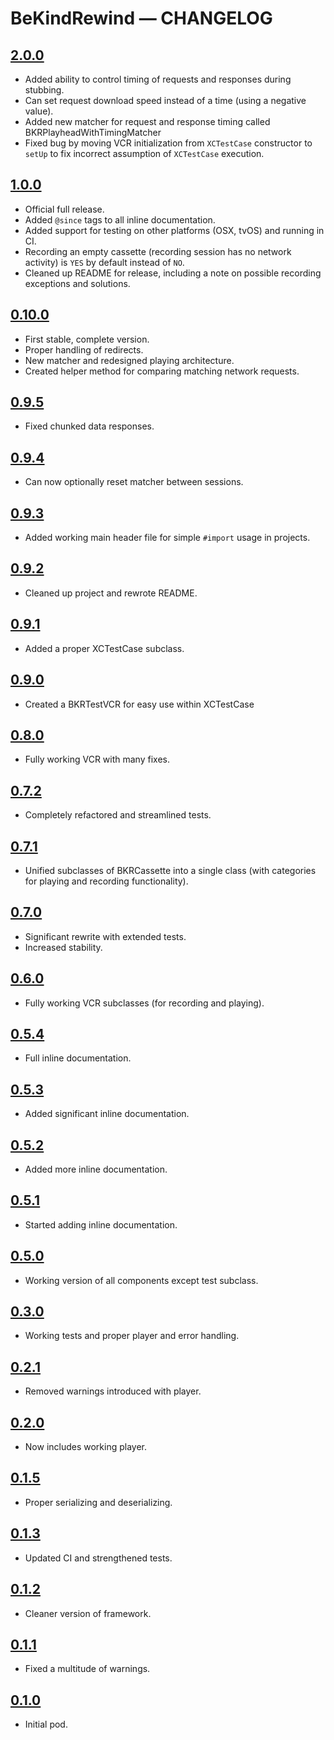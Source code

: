 # BeKindRewind — CHANGELOG

## [2.0.0](https://github.com/jzucker2/BeKindRewind/releases/tag/2.0.0)

* Added ability to control timing of requests and responses during stubbing.
* Can set request download speed instead of a time (using a negative value).
* Added new matcher for request and response timing called BKRPlayheadWithTimingMatcher
* Fixed bug by moving VCR initialization from `XCTestCase` constructor to `setUp` to fix incorrect assumption of `XCTestCase` execution.

## [1.0.0](https://github.com/jzucker2/BeKindRewind/releases/tag/1.0.0)

* Official full release.
* Added `@since` tags to all inline documentation.
* Added support for testing on other platforms (OSX, tvOS) and running in CI.
* Recording an empty cassette (recording session has no network activity) is `YES` by default instead of `NO`.
* Cleaned up README for release, including a note on possible recording exceptions and solutions.

## [0.10.0](https://github.com/jzucker2/BeKindRewind/releases/tag/0.10.0)

* First stable, complete version.
* Proper handling of redirects.
* New matcher and redesigned playing architecture.
* Created helper method for comparing matching network requests.

## [0.9.5](https://github.com/jzucker2/BeKindRewind/releases/tag/0.9.5)

* Fixed chunked data responses.

## [0.9.4](https://github.com/jzucker2/BeKindRewind/releases/tag/0.9.4)

* Can now optionally reset matcher between sessions.

## [0.9.3](https://github.com/jzucker2/BeKindRewind/releases/tag/0.9.3)

* Added working main header file for simple `#import` usage in projects.

## [0.9.2](https://github.com/jzucker2/BeKindRewind/releases/tag/0.9.2)

* Cleaned up project and rewrote README.

## [0.9.1](https://github.com/jzucker2/BeKindRewind/releases/tag/0.9.1)

* Added a proper XCTestCase subclass.

## [0.9.0](https://github.com/jzucker2/BeKindRewind/releases/tag/0.9.0)

* Created a BKRTestVCR for easy use within XCTestCase

## [0.8.0](https://github.com/jzucker2/BeKindRewind/releases/tag/0.8.0)

* Fully working VCR with many fixes.

## [0.7.2](https://github.com/jzucker2/BeKindRewind/releases/tag/0.7.2)

* Completely refactored and streamlined tests.

## [0.7.1](https://github.com/jzucker2/BeKindRewind/releases/tag/0.7.1)

* Unified subclasses of BKRCassette into a single class (with categories for playing and recording functionality).

## [0.7.0](https://github.com/jzucker2/BeKindRewind/releases/tag/0.7.0)

* Significant rewrite with extended tests.
* Increased stability.

## [0.6.0](https://github.com/jzucker2/BeKindRewind/releases/tag/0.6.0)

* Fully working VCR subclasses (for recording and playing).

## [0.5.4](https://github.com/jzucker2/BeKindRewind/releases/tag/0.5.4)

* Full inline documentation.

## [0.5.3](https://github.com/jzucker2/BeKindRewind/releases/tag/0.5.3)

* Added significant inline documentation.

## [0.5.2](https://github.com/jzucker2/BeKindRewind/releases/tag/0.5.2)

* Added more inline documentation.

## [0.5.1](https://github.com/jzucker2/BeKindRewind/releases/tag/0.5.1)

* Started adding inline documentation.

## [0.5.0](https://github.com/jzucker2/BeKindRewind/releases/tag/0.5.0)

* Working version of all components except test subclass.

## [0.3.0](https://github.com/jzucker2/BeKindRewind/releases/tag/0.3.0)

* Working tests and proper player and error handling.

## [0.2.1](https://github.com/jzucker2/BeKindRewind/releases/tag/0.2.1)

* Removed warnings introduced with player.

## [0.2.0](https://github.com/jzucker2/BeKindRewind/releases/tag/0.2.0)

* Now includes working player.

## [0.1.5](https://github.com/jzucker2/BeKindRewind/releases/tag/0.1.5)

* Proper serializing and deserializing.

## [0.1.3](https://github.com/jzucker2/BeKindRewind/releases/tag/0.1.3)

* Updated CI and strengthened tests.

## [0.1.2](https://github.com/jzucker2/BeKindRewind/releases/tag/0.1.2)

* Cleaner version of framework.

## [0.1.1](https://github.com/jzucker2/BeKindRewind/releases/tag/0.1.1)

* Fixed a multitude of warnings.

## [0.1.0](https://github.com/jzucker2/BeKindRewind/releases/tag/0.1.0)

* Initial pod.
